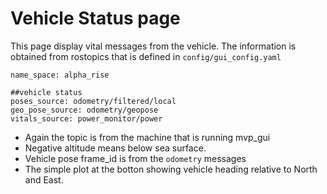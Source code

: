 # Vehicle Status page
This page display vital messages from the vehicle.
The information is obtained from rostopics that is defined in `config/gui_config.yaml`

```
name_space: alpha_rise

##vehicle status
poses_source: odometry/filtered/local
geo_pose_source: odometry/geopose
vitals_source: power_monitor/power
```
- Again the topic is from the machine that is running mvp_gui
- Negative altitude means below sea surface.
- Vehicle pose frame_id is from the `odometry` messages
- The simple plot at the botton showing vehicle heading relative to North and East.
